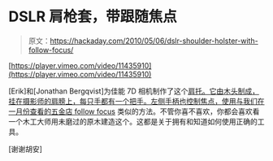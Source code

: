 # DSLR 肩枪套，带跟随焦点

> 原文：<https://hackaday.com/2010/05/06/dslr-shoulder-holster-with-follow-focus/>

[https://player.vimeo.com/video/11435910](https://player.vimeo.com/video/11435910)

[Erik]和[Jonathan Bergqvist]为佳能 7D 相机制作了这个[肩托。它由木头制成，挂在摄影师的肩膀上，每只手都有一个把手。左侧手柄也控制焦点，使用与我们在一月份查看的](http://vimeo.com/11435910)[五金店 follow focus](http://hackaday.com/2010/01/22/hardware-store-follow-focus/) 类似的方法。不管你喜不喜欢，你都会喜欢看一个木工大师用未磨过的原木建造这个。这都是关于拥有和知道如何使用正确的工具。

[谢谢胡安]